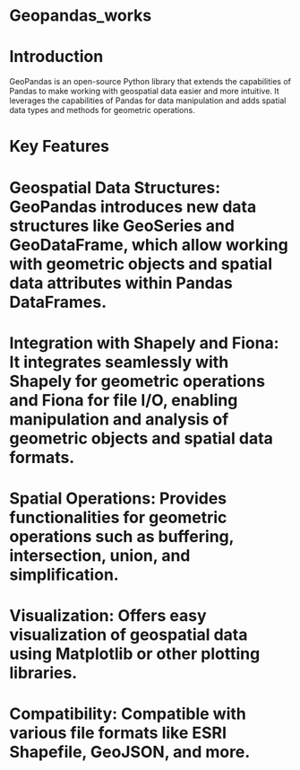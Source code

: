 # Geopandas_works
# Introduction
GeoPandas is an open-source Python library that extends the capabilities of Pandas to make working with geospatial data easier and more intuitive. It leverages the capabilities of Pandas for data manipulation and adds spatial data types and methods for geometric operations.

# Key Features
# Geospatial Data Structures: GeoPandas introduces new data structures like GeoSeries and GeoDataFrame, which allow working with geometric objects and spatial data attributes within Pandas DataFrames.
# Integration with Shapely and Fiona: It integrates seamlessly with Shapely for geometric operations and Fiona for file I/O, enabling manipulation and analysis of geometric objects and spatial data formats.
# Spatial Operations: Provides functionalities for geometric operations such as buffering, intersection, union, and simplification.
# Visualization: Offers easy visualization of geospatial data using Matplotlib or other plotting libraries.
# Compatibility: Compatible with various file formats like ESRI Shapefile, GeoJSON, and more.
